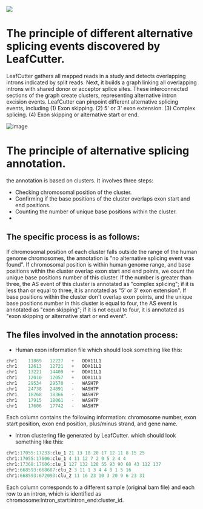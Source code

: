 ![](https://img.shields.io/badge/Python-3.10.2-blue) 
# The principle of different alternative splicing events discovered by LeafCutter.
LeafCutter gathers all mapped reads in a study and detects overlapping introns indicated by split reads. Next, it builds a graph linking all overlapping introns with shared donor or acceptor splice sites. These interconnected sections of the graph create clusters, representing alternative intron excision events. 
LeafCutter can pinpoint different alternative splicing events, including
(1) Exon skipping.
(2) 5' or 3' exon extension.
(3) Complex splicing.
(4) Exon skipping or alternative start or end. 

![image](https://github.com/yujie123-1/Alzheimer-s-Disease-2024/assets/74124083/9a4a3c9d-24a2-4dd4-9720-03b18196c247)

# The principle of alternative splicing annotation.
the annotation is based on clusters. It involves three steps: 
* Checking chromosomal position of the cluster.
* Confirming if the base positions of the cluster overlaps exon start and end positions.
* Counting the number of unique base positions within the cluster.
* 
## The specific process is as follows:
If chromosomal position of each cluster falls outside the range of the human genome chromosomes, the annotation is "no alternative splicing event was found". If chromosomal position is within human genome range, and base positions within the cluster overlap exon start and end points, we count the unique base positions number of this cluster. If the number is greater than three, the AS event of this cluster is annotated as "complex splicing"; if it is less than or equal to three, it is annotated as "5’ or 3’ exon extension". If base positions within the cluster don't overlap exon points, and the unique base positions number in this cluster is equal to four, the AS event is annotated as "exon skipping"; if it is not equal to four, it is annotated as "exon skipping or alternative start or end event". 

## The files involved in the annotation process:
* Human exon information file
which should look something like this:
```swift
chr1	11869	12227	+	DDX11L1
chr1	12613	12721	+	DDX11L1
chr1	13221	14409	+	DDX11L1
chr1	12010	12057	+	DDX11L1
chr1	29534	29570	-	WASH7P
chr1	24738	24891	-	WASH7P
chr1	18268	18366	-	WASH7P
chr1	17915	18061	-	WASH7P
chr1	17606	17742	-	WASH7P
```
Each column contains the following information: chromosome number, exon start position, exon end position, plus/minus strand, and gene name.
* Intron clustering file generated by LeafCutter.
which should look something like this:
```swift
chr1:17055:17233:clu_1 21 13 18 20 17 12 11 8 15 25
chr1:17055:17606:clu_1 4 11 12 7 2 0 5 2 4 4
chr1:17368:17606:clu_1 127 132 128 55 93 90 68 43 112 137
chr1:668593:668687:clu_2 3 11 1 3 4 4 8 1 5 16
chr1:668593:672093:clu_2 11 16 23 10 3 20 9 6 23 31
```
Each column corresponds to a different sample (original bam file) and each row to an intron, which is identified as chromosome:intron_start:intron_end:cluster_id.
